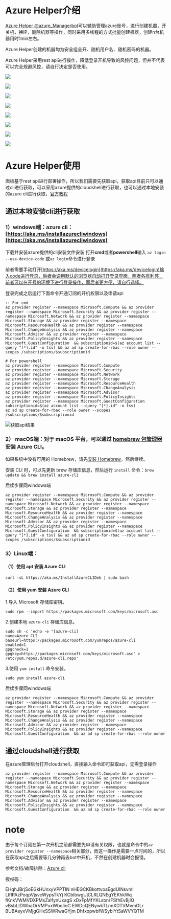# Azure Helper介绍
[Azure Helper @azure_Managerbot](https://t.me/azure_Managerbot)可以辅助管理azure账号，进行创建机器，开关机，换IP，删除机器等操作，同时采用多线程的方式批量创建机器，创建n台机器用时1min左右。

Azure Helper创建的机器均为安全组全开、随机用户名、随机密码的机器。

Azure Helper采用rest api进行操作，降低登录开机导致的风控问题，但并不代表可以完全规避风控，请自行决定是否使用。

![](https://i0.hdslb.com/bfs/album/4008c8e66155abafd08279eb6f94ffe06903f91b.png)

![](https://i0.hdslb.com/bfs/album/6911e6284097ec1fecba402c04d85ee0a0218e29.png)

![](https://i0.hdslb.com/bfs/album/047323ab7e47bde6d5290857e3699c1002c99997.png)

![](https://i0.hdslb.com/bfs/album/bd30ea782526673e65a628490173c80707431cce.png)

![](https://i0.hdslb.com/bfs/album/500ce6e6c0fca44c4500cac81f6983f0a7185ab2.png)

![](https://i0.hdslb.com/bfs/album/6697742a882fac296cca7caa499b89127d1d214a.png)

![](https://i0.hdslb.com/bfs/album/5304e607b20ec3892f892c24344113b5e3bac2eb.png)

![](https://i0.hdslb.com/bfs/album/8bf79e3b3e2610edfdbf0acefb04f060e59cd4e3.png)

# Azure Helper使用

面板基于rest api进行部署操作，所以我们需要先获取api，获取api目前只可以通过cli进行获取，可以采用azure提供的cloudshell进行获取，也可以通过本地安装的azure cli进行获取，[官方教程](https://blog.jongallant.com/2021/02/azure-rest-apis-postman-2021/)

## 通过本地安装cli进行获取

### 1）**windows端**：azure cli：[https://aka.ms/installazurecliwindows](https://aka.ms/installazurecliwindows)

下载并安装azure提供的cli安装文件安装
打开**cmd**或者**powershell**输入 `az login --use-device-code` 或`az login`命令进行登录

前者需要手动打开[https://aka.ms/devicelogin](https://aka.ms/devicelogin)输入code进行登录，后者会调用默认的浏览器自动打开登录界面，两者各有利弊，前者可以在开号的环境下进行登录操作，而后者更方便，请自行选择。


登录完成之后运行下面命令开通订阅的开机权限以及申请api
```
:: For cmd
az provider register --namespace Microsoft.Compute && az provider register --namespace Microsoft.Security && az provider register --namespace Microsoft.Network && az provider register --namespace Microsoft.Storage && az provider register --namespace Microsoft.ResourceHealth && az provider register --namespace Microsoft.ChangeAnalysis && az provider register --namespace Microsoft.Advisor && az provider register --namespace Microsoft.PolicyInsights && az provider register --namespace Microsoft.GuestConfiguration  && subscriptionid=$(az account list --query "[*].id" -o tsv) && az ad sp create-for-rbac --role owner --scopes /subscriptions/$subscriptionid
```

```
# For powershell
az provider register --namespace Microsoft.Compute
az provider register --namespace Microsoft.Security
az provider register --namespace Microsoft.Network
az provider register --namespace Microsoft.Storage
az provider register --namespace Microsoft.ResourceHealth
az provider register --namespace Microsoft.ChangeAnalysis
az provider register --namespace Microsoft.Advisor
az provider register --namespace Microsoft.PolicyInsights
az provider register --namespace Microsoft.GuestConfiguration
subscriptionid=$(az account list --query "[*].id" -o tsv)
az ad sp create-for-rbac --role owner --scopes /subscriptions/$subscriptionid
```
![获取api结果](https://www.hualigs.cn/image/60b5eea1e1964.jpg)

### 2） macOS端：对于 macOS 平台，可以通过 [homebrew 包管理器](https://brew.sh/)安装 Azure CLI。

如果系统中没有可用的 Homebrew，请先[安装 Homebrew](https://docs.brew.sh/Installation.html)，然后继续。

安装 CLI 时，可以先更新 brew 存储库信息，然后运行 `install` 命令：`brew update && brew install azure-cli`

后续步骤同windows端

```
az provider register --namespace Microsoft.Compute && az provider register --namespace Microsoft.Security && az provider register --namespace Microsoft.Network && az provider register --namespace Microsoft.Storage && az provider register --namespace Microsoft.ResourceHealth && az provider register --namespace Microsoft.ChangeAnalysis && az provider register --namespace Microsoft.Advisor && az provider register --namespace Microsoft.PolicyInsights && az provider register --namespace Microsoft.GuestConfiguration  && subscriptionid=$(az account list --query "[*].id" -o tsv) && az ad sp create-for-rbac --role owner --scopes /subscriptions/$subscriptionid
```

### 3）Linux端：

#### （1）使用 apt 安装 Azure CLI

```
curl -sL https://aka.ms/InstallAzureCLIDeb | sudo bash
```

#### （2）使用 yum 安装 Azure CLI

1.导入 Microsoft 存储库密钥。
```
sudo rpm --import https://packages.microsoft.com/keys/microsoft.asc
```

2.创建本地 `azure-cli` 存储库信息。
```
sudo sh -c 'echo -e "[azure-cli]
name=Azure CLI
baseurl=https://packages.microsoft.com/yumrepos/azure-cli
enabled=1
gpgcheck=1
gpgkey=https://packages.microsoft.com/keys/microsoft.asc" > /etc/yum.repos.d/azure-cli.repo'
```
   3.使用 `yum install` 命令安装。
```
sudo yum install azure-cli
```

后续步骤同windows端      

```
az provider register --namespace Microsoft.Compute && az provider register --namespace Microsoft.Security && az provider register --namespace Microsoft.Network && az provider register --namespace Microsoft.Storage && az provider register --namespace Microsoft.ResourceHealth && az provider register --namespace Microsoft.ChangeAnalysis && az provider register --namespace Microsoft.Advisor && az provider register --namespace Microsoft.PolicyInsights && az provider register --namespace Microsoft.GuestConfiguration  && az ad sp create-for-rbac --role owner
```

## 通过cloudshell进行获取

在azure管理后台打开cloudshell，直接输入命令即可获取api，无需登录操作      

```
az provider register --namespace Microsoft.Compute && az provider register --namespace Microsoft.Security && az provider register --namespace Microsoft.Network && az provider register --namespace Microsoft.Storage && az provider register --namespace Microsoft.ResourceHealth && az provider register --namespace Microsoft.ChangeAnalysis && az provider register --namespace Microsoft.Advisor && az provider register --namespace Microsoft.PolicyInsights && az provider register --namespace Microsoft.GuestConfiguration  && az ad sp create-for-rbac --role owner
```
# note
由于每个订阅在第一次开机之前都需要先申请有关权限，也就是命令中的`az provider register --namespace`相关部分，而这一操作是需要一点时间的，所以在获取api之后需要等几分钟再去bot中开机，不然在创建机器时会报错。

参考文档/故障排除：[Azure cli](https://docs.azure.cn/zh-cn/cli/install-azure-cli?view=azure-cli-latest)



授权码：

EHqhJBrjSoEGkHUnxyVPPTIN
nHEGCKBkottvoaEgdUlNsvmI
LtflPAzPoqpVjsvcWypsTkYj
KCbIbwgUjCLRLQNEgYEKhkWq
fKnkVWMVDXPMsZalfynUxagS
xDxFpMfYKLsbnrFSfhEvBjIQ
vBsbLIDWbaOrVMPuxWbqIioC
EWDcQENywkTLnnXDTVMvmOLr
BUBAeyxVMjgGHxSSWRwaGYjm
DhfxopwbfWSyblYtSaWVYQTM
